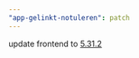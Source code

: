 ```yaml
---
"app-gelinkt-notuleren": patch
---
```


update frontend to [5.31.2](https://github.com/lblod/frontend-gelinkt-notuleren/releases/tag/v5.31.2)
